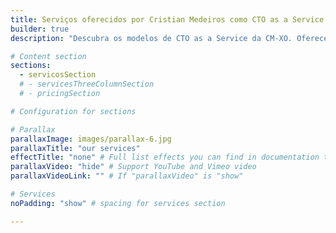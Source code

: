 ```yaml
---
title: Serviços oferecidos por Cristian Medeiros como CTO as a Service para Startups, Scale-ups e PMEs - Serviços
builder: true
description: "Descubra os modelos de CTO as a Service da CM-XO. Oferecemos Fractional CTO, CTO Interino e Tech Advisor para startups, scale-ups e PMEs em qualquer estágio de crescimento."

# Content section
sections:
  - servicosSection
  # - servicesThreeColumnSection
  # - pricingSection

# Configuration for sections

# Parallax
parallaxImage: images/parallax-6.jpg
parallaxTitle: "our services"
effectTitle: "none" # Full list effects you can find in documentation theme
parallaxVideo: "hide" # Support YouTube and Vimeo video 
parallaxVideoLink: "" # If "parallaxVideo" is "show"

# Services
noPadding: "show" # spacing for services section

---
```

